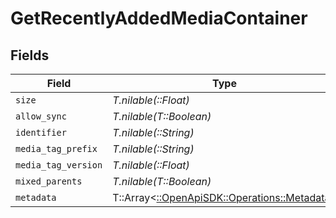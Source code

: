 # GetRecentlyAddedMediaContainer


## Fields

| Field                                                                               | Type                                                                                | Required                                                                            | Description                                                                         | Example                                                                             |
| ----------------------------------------------------------------------------------- | ----------------------------------------------------------------------------------- | ----------------------------------------------------------------------------------- | ----------------------------------------------------------------------------------- | ----------------------------------------------------------------------------------- |
| `size`                                                                              | *T.nilable(::Float)*                                                                | :heavy_minus_sign:                                                                  | N/A                                                                                 | 50                                                                                  |
| `allow_sync`                                                                        | *T.nilable(T::Boolean)*                                                             | :heavy_minus_sign:                                                                  | N/A                                                                                 |                                                                                     |
| `identifier`                                                                        | *T.nilable(::String)*                                                               | :heavy_minus_sign:                                                                  | N/A                                                                                 | com.plexapp.plugins.library                                                         |
| `media_tag_prefix`                                                                  | *T.nilable(::String)*                                                               | :heavy_minus_sign:                                                                  | N/A                                                                                 | /system/bundle/media/flags/                                                         |
| `media_tag_version`                                                                 | *T.nilable(::Float)*                                                                | :heavy_minus_sign:                                                                  | N/A                                                                                 | 1680021154                                                                          |
| `mixed_parents`                                                                     | *T.nilable(T::Boolean)*                                                             | :heavy_minus_sign:                                                                  | N/A                                                                                 |                                                                                     |
| `metadata`                                                                          | T::Array<[::OpenApiSDK::Operations::Metadata](../../models/operations/metadata.md)> | :heavy_minus_sign:                                                                  | N/A                                                                                 |                                                                                     |